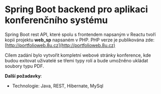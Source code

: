 # Spring Boot backend pro aplikaci konferenčního systému
Spring Boot rest API, které spolu s frontendem napsaným v Reactu tvoří kopii projektu **web_sp** napsaném v PHP.
PHP verze je publikována zde: [http://portfolioweb.8u.cz](http://portfolioweb.8u.cz)

Cílem zadání bylo vytvořit kompletní webové stránky konference, kde budou exitovat uživatelé se třemi typy rolí a bude umožněno ukládat soubory typu PDF.

**Další požadavky**:
- Technologie: Java, REST, Hibernate, MySql
